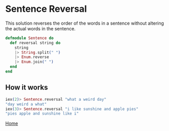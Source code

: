# Sentence Reversal

This solution reverses the order of the words in a sentence without altering the actual words in the sentence.

```elixir
defmodule Sentence do
  def reversal string do
    string
    |> String.split(" ")
    |> Enum.reverse
    |> Enum.join(" ")
  end
end
```

## How it works

```elixir
iex(2)> Sentence.reversal "what a weird day"
"day weird a what"
iex(3)> Sentence.reversal "i like sunshine and apple pies"
"pies apple and sunshine like i"
```

[Home][home]

[home]: ../README.md
